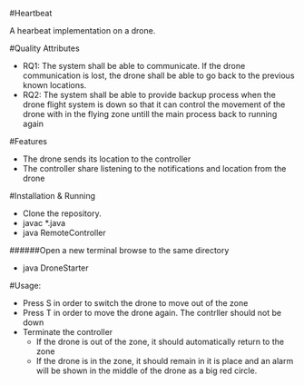 #Heartbeat

A hearbeat implementation on a drone.

#Quality Attributes
- RQ1: The system shall be able to communicate. If the drone communication is lost, the drone shall be able to go back to the previous known locations.
- RQ2: The system shall be able to provide backup process when the drone flight system is down so that it can control the movement of the drone with in the flying zone untill the main process back to running again

#Features
- The drone sends its location to the controller
- The controller share listening to the notifications and location from the drone

#Installation & Running
- Clone the repository.
- javac *.java
- java RemoteController

######Open a new terminal browse to the same directory
- java DroneStarter

#Usage:

- Press S in order to switch the drone to move out of the zone
- Press T in order to move the drone again. The contrller should not be down
- Terminate the controller
  - If the drone is out of the zone, it should automatically return to the zone
  - If the drone is in the zone, it should remain in it is place and an alarm will
  be shown in the middle of the drone as a big red circle.

